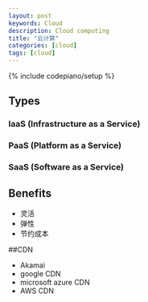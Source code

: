 ```yaml
---
layout: post
keywords: Cloud 
description: Cloud computing
title: "云计算"
categories: [cloud]
tags: [cloud]
---
```

{% include codepiano/setup %}

## Types
### IaaS (Infrastructure as a Service)
### PaaS (Platform as a Service)
### SaaS (Software as a Service)

## Benefits
* 灵活
* 弹性
* 节约成本

##CDN
* Akamai
* google CDN
* microsoft azure CDN
* AWS CDN